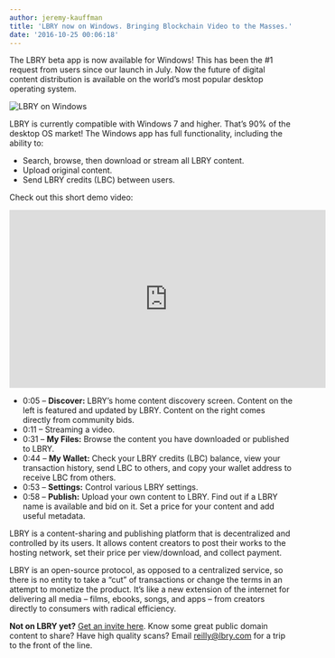 ```yaml
---
author: jeremy-kauffman
title: 'LBRY now on Windows. Bringing Blockchain Video to the Masses.'
date: '2016-10-25 00:06:18'
---
```

The LBRY beta app is now available for Windows! This has been the #1 request from users since our launch in July. Now the future of digital content distribution is available on the world’s most popular desktop operating system.

![LBRY on Windows](/img/news/lbrywin.png)

LBRY is currently compatible with Windows 7 and higher. That’s 90% of the desktop OS market! The Windows app has full functionality, including the ability to:

- Search, browse, then download or stream all LBRY content.
- Upload original content.
- Send LBRY credits (LBC) between users.

Check out this short demo video:

<p style="text-align: center;"><iframe width="560" height="315" src="https://www.youtube.com/embed/iWY3iUHkhHM" frameborder="0" allowfullscreen></iframe></p>

- 0:05 – **Discover:** LBRY’s home content discovery screen. Content on the left is featured and updated by LBRY. Content on the right comes directly from community bids.
- 0:11 – Streaming a video.
- 0:31 – **My Files:** Browse the content you have downloaded or published to LBRY.
- 0:44 – **My Wallet:** Check your LBRY credits (LBC) balance, view your transaction history, send LBC to others, and copy your wallet address to receive LBC from others.
- 0:53 – **Settings:** Control various LBRY settings.
- 0:58 – **Publish:** Upload your own content to LBRY. Find out if a LBRY name is available and bid on it. Set a price for your content and add useful metadata.

LBRY is a content-sharing and publishing platform that is decentralized and controlled by its users. It allows content creators to post their works to the hosting network, set their price per view/download, and collect payment.

LBRY is an open-source protocol, as opposed to a centralized service, so there is no entity to take a “cut” of transactions or change the terms in an attempt to monetize the product. It’s like a new extension of the internet for delivering all media – films, ebooks, songs, and apps – from creators directly to consumers with radical efficiency.

**Not on LBRY yet?** [Get an invite here](https://lbry.com/get). Know some great public domain content to share? Have high quality scans? Email reilly@lbry.com for a trip to the front of the line.
